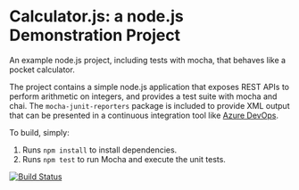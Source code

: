 Calculator.js: a node.js Demonstration Project
==============================================
An example node.js project, including tests with mocha, that behaves like
a pocket calculator.

The project contains a simple node.js application that exposes REST APIs
to perform arithmetic on integers, and provides a test suite with mocha
and chai.  The `mocha-junit-reporters` package is included to provide XML
output that can be presented in a continuous integration tool like
[Azure DevOps](https://azure.com/devops).

To build, simply:

1. Runs `npm install` to install dependencies.
2. Runs `npm test` to run Mocha and execute the unit tests.

[![Build Status](https://dev.azure.com/jmataz400/Integrating%20External%20Source%20Control%20with%20Azure%20Pipelines/_apis/build/status/jmaz400.calculator?branchName=master)](https://dev.azure.com/jmataz400/Integrating%20External%20Source%20Control%20with%20Azure%20Pipelines/_build/latest?definitionId=11&branchName=master)
